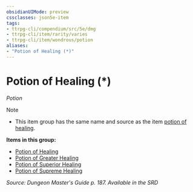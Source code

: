 ```yaml
---
obsidianUIMode: preview
cssclasses: json5e-item
tags:
- ttrpg-cli/compendium/src/5e/dmg
- ttrpg-cli/item/rarity/varies
- ttrpg-cli/item/wondrous/potion
aliases: 
- "Potion of Healing (*)"
---
```

# Potion of Healing (*)
*Potion*  



> [!note]
> * This item group has the same name and source as the item [potion of healing](Misc%20Files/CLI/compendium/items/potion-of-healing-xdmg.md).

**Items in this group:**

- [Potion of Healing](Misc%20Files/CLI/compendium/items/potion-of-healing-xdmg.md)
- [Potion of Greater Healing](Misc%20Files/CLI/compendium/items/potion-of-greater-healing-xdmg.md)
- [Potion of Superior Healing](Misc%20Files/CLI/compendium/items/potion-of-superior-healing-xdmg.md)
- [Potion of Supreme Healing](Misc%20Files/CLI/compendium/items/potion-of-supreme-healing-xdmg.md)

*Source: Dungeon Master's Guide p. 187. Available in the <span title='Systems Reference Document (5.1)'>SRD</span>*